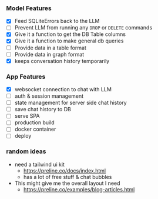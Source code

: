 ### Model Features
- [x] Feed SQLiteErrors back to the LLM
- [ ] Prevent LLM from running any `DROP` or `DELETE` commands
- [x] Give it a function to get the DB Table columns
- [x] Give it a function to make general db queries
- [ ] Provide data in a table format
- [ ] Provide data in graph format
- [x] keeps conversation history temporarily

### App Features
- [x] websocket connection to chat with LLM
- [ ] auth & session management
- [ ] state management for server side chat history
- [ ] save chat history to DB
- [ ] serve SPA
- [ ] production build
- [ ] docker container
- [ ] deploy

### random ideas
- need a tailwind ui kit
  - https://preline.co/docs/index.html
  - has a lot of free stuff & chat bubbles
- This might give me the overall layout I need
  - https://preline.co/examples/blog-articles.html